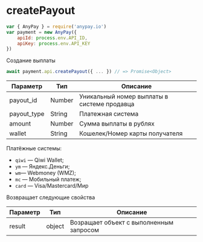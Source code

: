 # createPayout

```js
var { AnyPay } = require('anypay.io')
var payment = new AnyPay({
    apiId: process.env.API_ID,
    apiKey: process.env.API_KEY
})
```

Создание выплаты
```js
await payment.api.createPayout({ ... }) // => Promise<Object>
```
| Параметр | Тип | Описание |
|----------|--------|------------------|
| payout_id | Number | Уникальный номер выплаты в системе продавца |
| payout_type | String | Платежная система |
| amount | Number | Сумма выплаты в рублях |
| wallet | String | Кошелек/Номер карты получателя |

Платёжные системы:
- `qiwi` — Qiwi Wallet;
- `ym` — Яндекс.Деньги;
- `wm`— Webmoney (WMZ);
- `mc` — Мобильный платеж;
- `card` — Visa/Mastercard/Мир

Возвращает следующие свойства

| Параметр | Тип | Описание |
|----------|--------|------------------|
| result | object | Возращает объект с выполненным запросом |